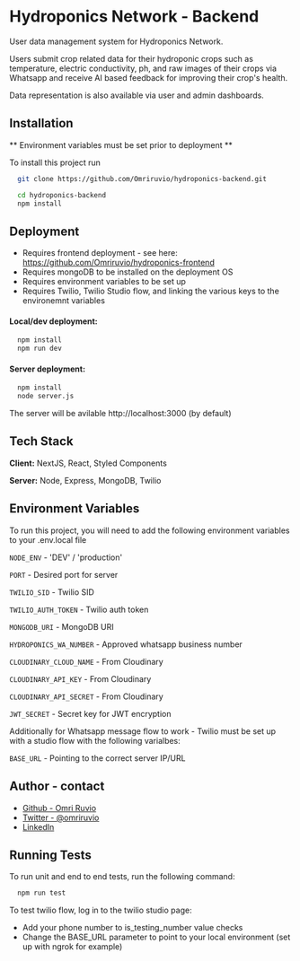 
# Hydroponics Network - Backend

User data management system for Hydroponics Network.

Users submit crop related data for their hydroponic crops such as temperature, electric conductivity, ph, and raw images of their crops via Whatsapp and receive AI based feedback for improving their crop's health.

Data representation is also available via user and admin dashboards.


## Installation

** Environment variables must be set prior to deployment **

To install this project run


```bash
  git clone https://github.com/Omriruvio/hydroponics-backend.git
```
```bash
  cd hydroponics-backend
  npm install
```
    
## Deployment
- Requires frontend deployment - see here: https://github.com/Omriruvio/hydroponics-frontend
- Requires mongoDB to be installed on the deployment OS
- Requires environment variables to be set up
- Requires Twilio, Twilio Studio flow, and linking the various keys to the environemnt variables

#### Local/dev deployment:
```bash
  npm install
  npm run dev  
```

#### Server deployment:
```bash
  npm install
  node server.js
```

The server will be avilable http://localhost:3000 (by default)


## Tech Stack

**Client:** NextJS, React, Styled Components

**Server:** Node, Express, MongoDB, Twilio


## Environment Variables

To run this project, you will need to add the following environment variables to your .env.local file

`NODE_ENV` - 'DEV' / 'production'

`PORT` - Desired port for server

`TWILIO_SID` - Twilio SID

`TWILIO_AUTH_TOKEN` - Twilio auth token

`MONGODB_URI` - MongoDB URI

`HYDROPONICS_WA_NUMBER` - Approved whatsapp business number

`CLOUDINARY_CLOUD_NAME` - From Cloudinary

`CLOUDINARY_API_KEY` - From Cloudinary

`CLOUDINARY_API_SECRET` - From Cloudinary

`JWT_SECRET` - Secret key for JWT encryption

Additionally for Whatsapp message flow to work - Twilio must be set up with a studio flow with the following varialbes:

`BASE_URL` - Pointing to the correct server IP/URL
## Author - contact

- [Github - Omri Ruvio](https://www.github.com/omriruvio)
- [Twitter - @omriruvio](https://twitter.com/omriruvio)
- [LinkedIn](www.linkedin.com/in/omri-ruvio)


## Running Tests

To run unit and end to end tests, run the following command:

```bash
  npm run test
```

To test twilio flow, log in to the twilio studio page:

- Add your phone number to is_testing_number value checks
- Change the BASE_URL parameter to point to your local environment (set up with ngrok for example)
